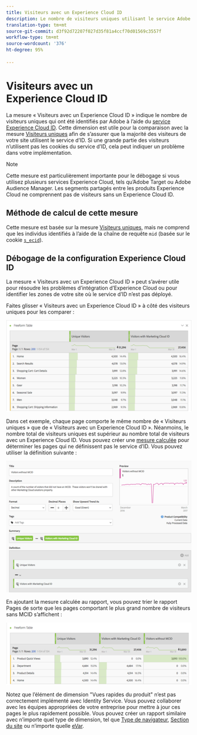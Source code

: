 ```yaml
---
title: Visiteurs avec un Experience Cloud ID
description: Le nombre de visiteurs uniques utilisant le service Adobe Experience Cloud ID.
translation-type: tm+mt
source-git-commit: d3f92d72207f027d35f81a4ccf70d01569c3557f
workflow-type: tm+mt
source-wordcount: '376'
ht-degree: 95%

---
```



# Visiteurs avec un Experience Cloud ID

La mesure « Visiteurs avec un Experience Cloud ID » indique le nombre de visiteurs uniques qui ont été identifiés par Adobe à l’aide du [service Experience Cloud ID](https://docs.adobe.com/content/help/fr-FR/id-service/using/home.html). Cette dimension est utile pour la comparaison avec la mesure [Visiteurs uniques](unique-visitors.md) afin de s’assurer que la majorité des visiteurs de votre site utilisent le service d’ID. Si une grande partie des visiteurs n’utilisent pas les cookies du service d’ID, cela peut indiquer un problème dans votre implémentation.

>[!NOTE]
>
>Cette mesure est particulièrement importante pour le débogage si vous utilisez plusieurs services Experience Cloud, tels qu’Adobe Target ou Adobe Audience Manager. Les segments partagés entre les produits Experience Cloud ne comprennent pas de visiteurs sans un Experience Cloud ID.

## Méthode de calcul de cette mesure

Cette mesure est basée sur la mesure [Visiteurs uniques](unique-visitors.md), mais ne comprend que les individus identifiés à l’aide de la chaîne de requête `mid` (basée sur le cookie [`s_ecid`](https://docs.adobe.com/content/help/fr-FR/core-services/interface/ec-cookies/cookies-analytics.html)).

## Débogage de la configuration Experience Cloud ID

La mesure « Visiteurs avec un Experience Cloud ID » peut s’avérer utile pour résoudre les problèmes d’intégration d’Experience Cloud ou pour identifier les zones de votre site où le service d’ID n’est pas déployé.

Faites glisser « Visiteurs avec un Experience Cloud ID » à côté des visiteurs uniques pour les comparer :

![Comparaison avec les visiteurs uniques](assets/metric-mcvid1.png)

Dans cet exemple, chaque page comporte le même nombre de « Visiteurs uniques » que de « Visiteurs avec un Experience Cloud ID ». Néanmoins, le nombre total de visiteurs uniques est supérieur au nombre total de visiteurs avec un Experience Cloud ID. Vous pouvez créer une [mesure calculée](../c-calcmetrics/cm-overview.md) pour déterminer les pages qui ne définissent pas le service d’ID. Vous pouvez utiliser la définition suivante :

![Définition de la mesure calculée](assets/metric-mcvid2.png)

En ajoutant la mesure calculée au rapport, vous pouvez trier le rapport Pages de sorte que les pages comportant le plus grand nombre de visiteurs sans MCID s’affichent :

![Pages sans service d’ID](assets/metric-mcvid3.png)

Notez que l’élément de dimension &quot;Vues rapides du produit&quot; n’est pas correctement implémenté avec Identity Service. Vous pouvez collaborer avec les équipes appropriées de votre entreprise pour mettre à jour ces pages le plus rapidement possible. Vous pouvez créer un rapport similaire avec n’importe quel type de dimension, tel que [Type de navigateur](../dimensions/browser-type.md), [Section du site](../dimensions/site-section.md) ou n’importe quelle [eVar](../dimensions/evar.md).
